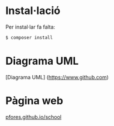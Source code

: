 # Instal·lació

Per instal·lar fa falta:

```bash
$ composer install
```

# Diagrama UML

[Diagrama UML] (https://www.github.com)

# Pàgina web

[pfores.github.io/school](http://pfores.github.io/School)